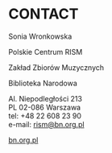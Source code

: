 # CONTACT

Sonia Wronkowska

Polskie Centrum RISM

Zakład Zbiorów Muzycznych

Biblioteka Narodowa  
  
Al. Niepodległości 213  
PL 02-086 Warszawa  
tel: +48 22 608 23 90  
e-mail: [rism@bn.org.pl](mailto:rism@bn.org.pl)

[bn.org.pl](http://bn.org.pl/)